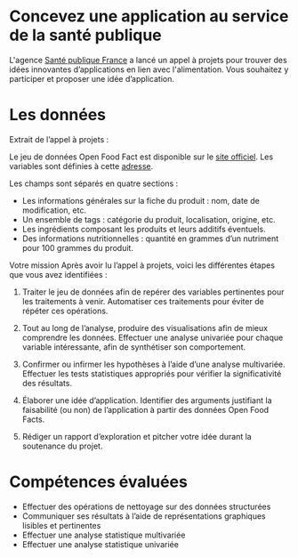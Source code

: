# Concevez une application au service de la santé publique


L'agence [Santé publique France](http://www.santepubliquefrance.fr/) a lancé un appel à projets pour trouver des idées innovantes d’applications en lien avec l'alimentation. Vous souhaitez y participer et proposer une idée d’application.

# Les données
Extrait de l’appel à projets :

  Le jeu de données Open Food Fact est disponible sur le [site officiel](https://world.openfoodfacts.org/). Les variables sont définies à cette [adresse](https://world.openfoodfacts.org/data/data-fields.txt).

  Les champs sont séparés en quatre sections :

  - Les informations générales sur la fiche du produit : nom, date de modification, etc.
  - Un ensemble de tags : catégorie du produit, localisation, origine, etc.
  - Les ingrédients composant les produits et leurs additifs éventuels.
  - Des informations nutritionnelles : quantité en grammes d’un nutriment pour 100 grammes du produit.
  
Votre mission
Après avoir lu l’appel à projets, voici les différentes étapes que vous avez identifiées :

1) Traiter le jeu de données afin de repérer des variables pertinentes pour les traitements à venir. Automatiser ces traitements pour éviter de répéter ces opérations.

2) Tout au long de l’analyse, produire des visualisations afin de mieux comprendre les données. Effectuer une analyse univariée pour chaque variable intéressante, afin de synthétiser son comportement.

3) Confirmer ou infirmer les hypothèses  à l’aide d’une analyse multivariée. Effectuer les tests statistiques appropriés pour vérifier la significativité des résultats.

4) Élaborer une idée d’application. Identifier des arguments justifiant la faisabilité (ou non) de l’application à partir des données Open Food Facts.

5) Rédiger un rapport d’exploration et pitcher votre idée durant la soutenance du projet.


# Compétences évaluées
* Effectuer des opérations de nettoyage sur des données structurées
* Communiquer ses résultats à l’aide de représentations graphiques lisibles et pertinentes
* Effectuer une analyse statistique multivariée
* Effectuer une analyse statistique univariée
